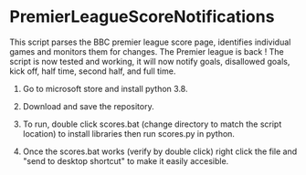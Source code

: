 # PremierLeagueScoreNotifications
This script parses the BBC premier league score page, identifies individual games and monitors them for changes. The Premier league is back ! The script is now tested and working, it will now notify goals, disallowed goals, kick off, half time, second half, and full time.

1) Go to microsoft store and install python 3.8.

2) Download and save the repository.

3) To run, double click scores.bat (change directory to match the script location) to install libraries then run scores.py in python.

4) Once the scores.bat works (verify by double click) right click the file and "send to desktop shortcut" to make it easily accesible.
